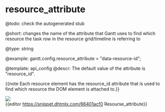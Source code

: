 resource_attribute
=============

@todo:
	check the autogenerated stub


@short: changes the name of the attribute that Gantt uses to find which resource the task row in the resource grid/timeline is referring to
	

@type: string

@example:
gantt.config.resource_attribute = "data-resource-id";



@template:	api_config
@descr:
The default value of the attribute is "resource_id".

{{note Each resource element has the resource_id attribute that is used to find which resource the DOM element is attached to.}}


<img src="api/resource_attribute.png" /><br>
{{editor 	https://snippet.dhtmlx.com/66401acf0 	Resourse_attribute}}



